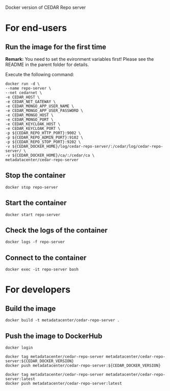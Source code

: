 Docker version of CEDAR Repo server

# For end-users

## Run the image for the first time

**Remark:** You need to set the evironment variables first! Please see the README in the parent folder for details.

Execute the following command:

````
docker run -d \
--name repo-server \
--net cedarnet \
-e CEDAR_HOST \
-e CEDAR_NET_GATEWAY \
-e CEDAR_MONGO_APP_USER_NAME \
-e CEDAR_MONGO_APP_USER_PASSWORD \
-e CEDAR_MONGO_HOST \
-e CEDAR_MONGO_PORT \
-e CEDAR_KEYCLOAK_HOST \
-e CEDAR_KEYCLOAK_PORT \
-p ${CEDAR_REPO_HTTP_PORT}:9002 \
-p ${CEDAR_REPO_ADMIN_PORT}:9102 \
-p ${CEDAR_REPO_STOP_PORT}:9202 \
-v ${CEDAR_DOCKER_HOME}/log/cedar-repo-server/:/cedar/log/cedar-repo-server/ \
-v ${CEDAR_DOCKER_HOME}/ca/:/cedar/ca \
metadatacenter/cedar-repo-server
````

## Stop the container

    docker stop repo-server

## Start the container

    docker start repo-server

## Check the logs of the container

    docker logs -f repo-server

## Connect to the container

    docker exec -it repo-server bash

# For developers

## Build the image

````
docker build -t metadatacenter/cedar-repo-server .
````

## Push the image to DockerHub

````
docker login

docker tag metadatacenter/cedar-repo-server metadatacenter/cedar-repo-server:${CEDAR_DOCKER_VERSION}
docker push metadatacenter/cedar-repo-server:${CEDAR_DOCKER_VERSION}

docker tag metadatacenter/cedar-repo-server metadatacenter/cedar-repo-server:latest
docker push metadatacenter/cedar-repo-server:latest
````